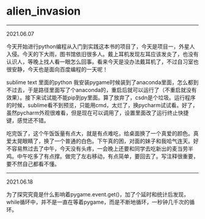 # alien_invasion

---
2021.06.07 

今天开始进行python编程从入门到实践这本书的项目了，今天是项目一，外星人入侵。今天的下大雨，图书馆依旧很多人。戴上耳机发现左耳应该发炎了，也没有认识人，等晚上找人看一眼怎么回事。看来今天是没办法戴耳机了，不过自习室也很安静，今天也是面向百度编程的一天呢！

sublime text 里面的python 我安装pygame时候装到了anaconda里面，怎么都到不过去，于是路径里面写了个anaconda的，重启后就可以运行了（不重启就没有效果）。接下来试试能不能pip到py里面。算了放弃了，csdn是个垃圾。运行程序的时候，sublime看不到预览，只能用cmd，太烂了，换pycharm试试看。好了，虽然pycharm外观很难看，但是现在可以调用了，设置里面改了运行终止快捷键，感觉还不错。

吃完饭了，这个午饭饭量有点大，就是有点难吃，给桌面换了一个真爱的颜色。真爱太晃眼睛了，换了一个普通的白色。下午真的困，对面的妹子和我哈气连天。好不容易熬过去了中午，今天没有头疼，一会晚上还要和同学去吃新出的麦当劳半鸡。中午吃多了有点撑。做完了左右移动，有点简单，要回去了。写注释很重要，要不然自己都看不懂。

---
2021.06.18

为了探究究竟是什么影响着pygame.event.get()，加了个延时和统计后发现，while循环中，并不是一直在等着pygame，而是不断地循环，一秒钟几千次的循环。
